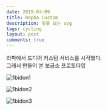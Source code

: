 ```yaml
---
date: 2019-03-09
title: Rapha Custom
description: 빛을 보는 svg
tags: cycling
layout: post
comments: true
---
```

라파에서 드디어 커스텀 서비스를 시작했다.  
그래서 만들어 본 보급소 프로토타입

![1bidon1](https://lh3.googleusercontent.com/Epclc2Pn182LXXrhWYiBEcbDFpWj1Wl0Zg2sYjvI8_DJentQp3HzP4uQJjrUffzmUm6Mqzb0tYrDp7B8EpWoFJ12QanSxVOeL6ubDf62-KolZsY7hhrYzS89F_G4qqJzjelMSkE_lg=w800)

![1bidon2](https://lh3.googleusercontent.com/7B6Ri4I090KAa-pT6YeZMjFW1uarrqINO4s8gnUrz0MxCHnHf4QoerJcko71C8EMnxxL30hWpOZcHyYhJ_83yeJmk3F24P32VxOCsLDl_17Z2YeLxuxdb9rp1gVP43K8CjoNb-b53w=w800)

![1bidon3](https://lh3.googleusercontent.com/oG1tBANNUj7KRESwaNkTFZOuvPzO4B5NnzHwhVGBPV-RMzri-7DnGXicALZNyrDJ-bKjCt4Gfb9dvpaGnc7PbTMb9J7_ZU_lUQYtOflgMPoJWq6w8FECjFevFqODXqsMd0lDYCb4Fw=w800)
